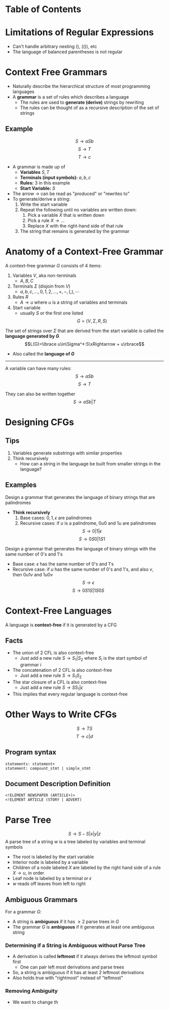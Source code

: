 # Table of Contents

# Limitations of Regular Expressions
- Can't handle arbitrary nesting (), (()), etc
- The language of balanced parentheses is not regular

# Context Free Grammars
- Naturally describe the hierarchical structure of most programming languages
- A **grammar** is a set of rules which describes a language
	- The rules are used to **generate (derive)** strings by rewriting
	- The rules can be thought of as a recursive description of the set of strings
## Example
$$S\rightarrow aSb$$
$$S\rightarrow T$$
$$T\rightarrow c$$
- A grammar is made up of
	- **Variables** $S,T$
	- **Terminals (input symbols):** $a,b,c$
	- **Rules:** 3 in this example
	- **Start Variable:** $S$
- The arrow $\rightarrow$ can be read as "produced" or "rewrites to"
- To generate/derive a string:
	1. Write the start variable
	2. Repeat the following until no variables are written down:
		1. Pick a variable $X$ that is written down
		2. Pick a rule $X\rightarrow\dots$
		3. Replace $X$ with the right-hand side of that rule
	3. The string that remains is generated by the grammar

# Anatomy of a Context-Free Grammar
A context-free grammar $G$ consists of 4 items:
1. Variables $V$, aka non-terminals
	- $A,B,C$
2. Terminals $\Sigma$ (disjoin from $V$)
	- $a,b,c,\dots,0,1,2,\dots,+,-,(,),\cdots$
3. Rules $R$
	- $A\rightarrow u$ where $u$ is a string of variables and terminals
4. Start variable
	- usually $S$ or the first one listed
$$G=(V,\Sigma,R,S)$$

The set of strings over $\Sigma$ that are derived from the start variable is called the **language generated by $G$**
$$L(G)=\lbrace u\in\Sigma^*:S\xRightarrow + u\rbrace$$
- Also called the **language of $G$**
---
A variable can have many rules:
$$S\rightarrow aSb$$
$$S\rightarrow T$$

They can also be written together
$$S\rightarrow aSb | T$$

# Designing CFGs
## Tips
1. Variables generate substrings with similar properties
2. Think recursively
	- How can a string in the language be built from smaller strings in the language?

## Examples
Design a grammar that generates the language of binary strings that are palindromes
- **Think recursively**
	1. Base cases: $0,1,\epsilon$ are palindromes
	2. Recursive cases: if $u$ is a palindrome, $0u0$ and $1u$ are palindromes
$$S\rightarrow 0|1|\epsilon$$
$$S\rightarrow 0S0|1S1$$

Design a grammar that generates the language of binary strings with the same number of 0's and 1's
- Base case: $\epsilon$ has the same number of 0's and 1's
- Recursive case: if $u$ has the same number of 0's and 1's, and also $v$, then $0u1v$ and $1u0v$
$$S\rightarrow \epsilon$$
$$S\rightarrow 0S1S|1S0S$$

# Context-Free Languages
A language is **context-free** if it is generated by a CFG
## Facts
- The union of 2 CFL is also context-free
	- Just add a new rule $S\rightarrow S_1|S_2$ where $S_i$ is the start symbol of grammar $i$
- The concatenation of 2 CFL is also context-free
	- Just add a new rule $S\rightarrow S_1S_2$
- The star closure of a CFL is also context-free
	- Just add a new rule $S\rightarrow SS_1|\epsilon$
- This implies that every regular language is context-free

# Other Ways to Write CFGs
$$ S\rightarrow TS$$
$$T\rightarrow c|d$$

## Program syntax
```
statements: statement+
statement: compount_stmt | simple_stmt
```

## Document Description Definition
```
<!ELEMENT NEWSPAPER (ARTICLE+)>
<!ELEMENT ARTICLE (STORY | ADVERT)
```

# Parse Tree
$$S\rightarrow S-S|x|y|z$$
A parse tree of a string $w$ is a tree labeled by variables and terminal symbols
- The root is labeled by the start variable
- Interior node is labeled by a variable
- Children of a node labeled $X$ are labeled by the right hand side of a rule $X\rightarrow u$, in order
- Leaf node is labeled by a terminal or $\epsilon$
- $w$ reads off leaves from left to right
## Ambiguous Grammars
For a grammar $G$:
- A string is **ambiguous** if it has $\ge 2$ parse trees in $G$
- The grammar $G$ is **ambiguous** if it generates at least one ambiguous string

### Determining if a String is Ambiguous without Parse Tree
- A derivation is called **leftmost** if it always derives the leftmost symbol first
	- One can pair left most derivations and parse trees
- So, a string is ambiguous if it has at least 2 leftmost derivations
- Also holds true with "rightmost" instead of "leftmost"

### Removing Ambiguity
- We want to change th
